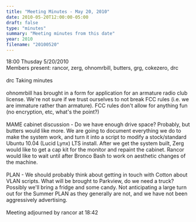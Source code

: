 ```yaml
---
title: "Meeting Minutes - May 20, 2010"
date: 2010-05-20T12:00:00-05:00
draft: false
type: "minutes"
summary: "Meeting minutes from this date"
year: 2010
filename: "20100520"
---
```


18:00 Thusday 5/20/2010<br />
Members present: rancor, zerg, ohnomrbill, butters, grg, cokezero, drc<br />
<br />
drc Taking minutes<br />
<br />
ohnomrbill has brought in a form for application for an armature radio club license.  We're not sure if we trust ourselves to not break FCC rules (i.e. we are immature rather than armature).  FCC rules don't allow for anything fun (no encryption, etc, what's the point?)<br />
<br />
MAME cabinet discussion -  Do we have enough drive space?  Probably, but butters would like more.  We are going to document everything we do to make the system work, and turn it into a script to modify a stock/standard Ubuntu 10.04 (Lucid Lynx) LTS install.  After we get the system built, Zerg would like to get a cap kit for the monitor and repaint the cabinet.  Rancor would like to wait until after Bronco Bash to work on aesthetic changes of the machine.<br />
<br />
PLAN - We should probably think about getting in touch with Cotton about VLAN scripts.  What will be brought to Parkview, do we need a truck?  Possibly we'll bring a fridge and some candy.  Not anticipating a large turn out for the Summer PLAN as they generally are not, and we have not been aggressively advertising.<br />
<br />
Meeting adjourned by rancor at 18:42
